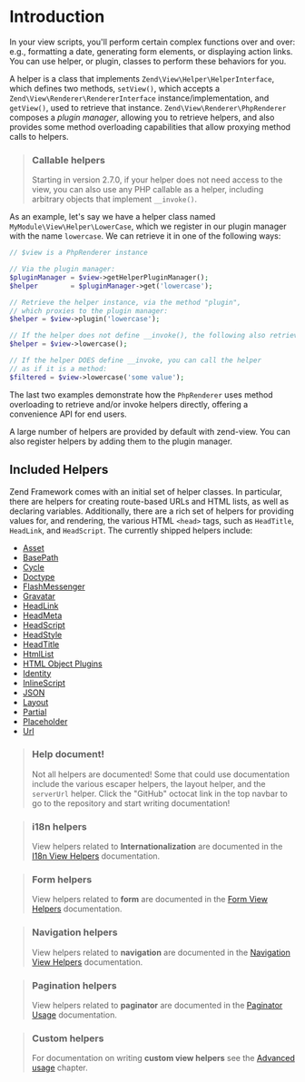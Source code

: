 # Introduction

In your view scripts, you'll perform certain complex functions over and over:
e.g., formatting a date, generating form elements, or displaying action links.
You can use helper, or plugin, classes to perform these behaviors for you.

A helper is a class that implements `Zend\View\Helper\HelperInterface`, which
defines two methods, `setView()`, which accepts a
`Zend\View\Renderer\RendererInterface` instance/implementation, and `getView()`,
used to retrieve that instance.  `Zend\View\Renderer\PhpRenderer` composes a
*plugin manager*, allowing you to retrieve helpers, and also provides some
method overloading capabilities that allow proxying method calls to helpers.

> ### Callable helpers
>
> Starting in version 2.7.0, if your helper does not need access to the view,
> you can also use any PHP callable as a helper, including arbitrary objects
> that implement `__invoke()`.

As an example, let's say we have a helper class named
`MyModule\View\Helper\LowerCase`, which we register in our plugin manager with
the name `lowercase`. We can retrieve it in one of the following ways:

```php
// $view is a PhpRenderer instance

// Via the plugin manager:
$pluginManager = $view->getHelperPluginManager();
$helper        = $pluginManager->get('lowercase');

// Retrieve the helper instance, via the method "plugin",
// which proxies to the plugin manager:
$helper = $view->plugin('lowercase');

// If the helper does not define __invoke(), the following also retrieves it:
$helper = $view->lowercase();

// If the helper DOES define __invoke, you can call the helper
// as if it is a method:
$filtered = $view->lowercase('some value');
```

The last two examples demonstrate how the `PhpRenderer` uses method overloading
to retrieve and/or invoke helpers directly, offering a convenience API for end
users.

A large number of helpers are provided by default with zend-view.  You can also
register helpers by adding them to the plugin manager.

## Included Helpers

Zend Framework comes with an initial set of helper classes. In particular, there
are helpers for creating route-based URLs and HTML lists, as well as declaring
variables. Additionally, there are a rich set of helpers for providing values
for, and rendering, the various HTML `<head>` tags, such as `HeadTitle`,
`HeadLink`, and `HeadScript`. The currently shipped helpers include:

- [Asset](asset.md)
- [BasePath](base-path.md)
- [Cycle](cycle.md)
- [Doctype](doctype.md)
- [FlashMessenger](flash-messenger.md)
- [Gravatar](gravatar.md)
- [HeadLink](head-link.md)
- [HeadMeta](head-meta.md)
- [HeadScript](head-script.md)
- [HeadStyle](head-style.md)
- [HeadTitle](head-title.md)
- [HtmlList](html-list.md)
- [HTML Object Plugins](html-object.md)
- [Identity](identity.md)
- [InlineScript](inline-script.md)
- [JSON](json.md)
- [Layout](layout.md)
- [Partial](partial.md)
- [Placeholder](placeholder.md)
- [Url](url.md)

> ### Help document!
>
> Not all helpers are documented! Some that could use documentation include the
> various escaper helpers, the layout helper, and the `serverUrl` helper. Click
> the "GitHub" octocat link in the top navbar to go to the repository and start
> writing documentation!

> ### i18n helpers
>
> View helpers related to **Internationalization** are documented in the
> [I18n View Helpers](https://docs.zendframework.com/zend-i18n/view-helpers/)
> documentation.

> ### Form helpers
>
> View helpers related to **form** are documented in the
> [Form View Helpers](https://docs.zendframework.com/zend-form/helper/intro/)
> documentation.

> ### Navigation helpers
>
> View helpers related to **navigation** are documented in the
> [Navigation View Helpers](https://docs.zendframework.com/zend-navigation/helpers/intro/)
> documentation.

> ### Pagination helpers
>
> View helpers related to **paginator** are documented in the
> [Paginator Usage](https://docs.zendframework.com/zend-paginator/usage/#rendering-pages-with-view-scripts)
> documentation.

> ### Custom helpers
>
> For documentation on writing **custom view helpers** see the
> [Advanced usage](advanced-usage.md) chapter.
